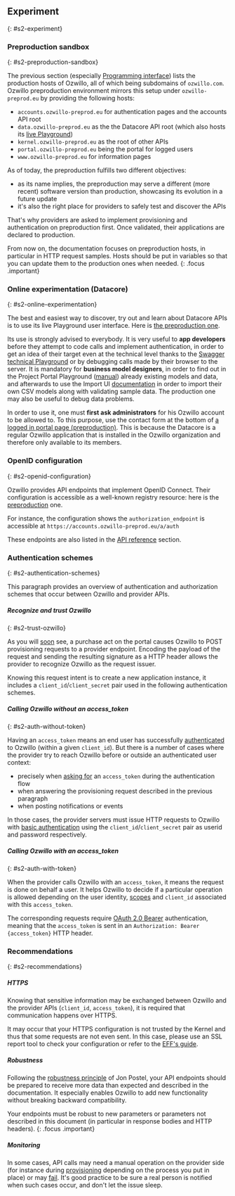 ## Experiment
{: #s2-experiment}

### Preproduction sandbox
{: #s2-preproduction-sandbox}

The previous section (especially [Programming interface](#s1-terminology)) lists the production hosts of Ozwillo, all of which being subdomains of `ozwillo.com`. Ozwillo preproduction environment mirrors this setup under `ozwillo-preprod.eu` by providing the following hosts:

- `accounts.ozwillo-preprod.eu` for authentication pages and the accounts API root
- `data.ozwillo-preprod.eu` as the the Datacore API root (which also hosts its [live Playground](https://data.ozwillo-preprod.eu))
- `kernel.ozwillo-preprod.eu` as the root of other APIs
- `portal.ozwillo-preprod.eu` being the portal for logged users
- `www.ozwillo-preprod.eu` for information pages

As of today, the preproduction fulfills two different objectives:

- as its name implies, the preproduction may serve a different (more recent) software version than production, showcasing its evolution in a future update
- it's also the right place for providers to safely test and discover the APIs

That's why providers are asked to implement provisioning and authentication on preproduction first. Once validated, their applications are declared to production.

From now on, the documentation focuses on preproduction hosts, in particular in HTTP request samples. Hosts should be put in variables so that you can update them to the production ones when needed.
{: .focus .important}

### Online experimentation (Datacore)
{: #s2-online-experimentation}

The best and easiest way to discover, try out and learn about Datacore APIs is to use its live Playground user interface. Here is [the preproduction one](https://data.ozwillo-preprod.eu).

Its use is strongly advised to everybody. It is very useful to **app developers** before they attempt to code calls and implement authentication, in order to get an idea of their target even at the technical level thanks to the [Swagger technical Playground](https://data.ozwillo-preprod.eu/dc-ui/index.html#swagger) or by debugging calls made by their browser to the server. It is mandatory for **business model designers**, in order to find out in the Project Portal Playground ([manual](https://data.ozwillo-preprod.eu/dc-ui/index.html#playgroundUserManual)) already existing models and data, and afterwards to use the Import UI [documentation](https://github.com/pole-numerique/oasis-datacore/wiki/Playground-&-Import-UI-demo-scenario---Provto-&-OpenElec) in order to import their own CSV models along with validating sample data. The production one may also be useful to debug data problems.

In order to use it, one must **first ask administrators** for his Ozwillo account to be allowed to. To this purpose, use the contact form at the bottom of [a logged in portal page (preproduction)](https://portal.ozwillo-preprod.eu/my/network). This is because the Datacore is a regular Ozwillo application that is installed in the Ozwillo organization and therefore only available to its members.

### OpenID configuration
{: #s2-openid-configuration}

Ozwillo provides API endpoints that implement OpenID Connect. Their configuration is accessible as a well-known registry resource: here is the <a href="https://accounts.ozwillo-preprod.eu/.well-known/openid-configuration" target="_blank">preproduction</a> one.

For instance, the configuration shows the `authorization_endpoint` is accessible at `https://accounts.ozwillo-preprod.eu/a/auth`

These endpoints are also listed in the [API reference](#s5-api-reference) section.

### Authentication schemes
{: #s2-authentication-schemes}

This paragraph provides an overview of authentication and authorization schemes that occur between Ozwillo and provider APIs.

##### Recognize and trust Ozwillo
{: #s2-trust-ozwillo}

As you will [soon](#s3-1-ozwillo-request) see, a purchase act on the portal causes Ozwillo to POST provisioning requests to a provider endpoint. Encoding the payload of the request and sending the resulting signature as a HTTP header allows the provider to recognize Ozwillo as the request issuer.

Knowing this request intent is to create a new application instance, it includes a `client_id`/`client_secret` pair used in the following authentication schemes.

##### Calling Ozwillo without an access_token
{: #s2-auth-without-token}

Having an `access_token` means an end user has successfully [authenticated](#s4-user-authentication) to Ozwillo (within a given `client_id`). But there is a number of cases where the provider try to reach Ozwillo before or outside an authenticated user context:

- precisely when [asking for](#s4-4-token-request) an `access_token` during the authentication flow
- when answering the provisioning request described in the previous paragraph
- when posting notifications or events

In those cases, the provider servers must issue HTTP requests to Ozwillo with [basic authentication](https://tools.ietf.org/html/rfc2617#section-2) using the `client_id`/`client_secret` pair as userid and password respectively.

##### Calling Ozwillo with an access_token
{: #s2-auth-with-token}

When the provider calls Ozwillo with an `access_token`, it means the request is done on behalf a user. It helps Ozwillo to decide if a particular operation is allowed depending on the user identity, [scopes]() and `client_id` associated with this `access_token`.

The corresponding requests require [OAuth 2.0 Bearer](https://tools.ietf.org/html/rfc6750#section-2.1) authentication, meaning that the `access_token` is sent in an `Authorization: Bearer {access_token}` HTTP header.

### Recommendations
{: #s2-recommendations}

##### HTTPS

Knowing that sensitive information may be exchanged between Ozwillo and the provider APIs (`client_id`, `access_token`), it is required that communication happens over HTTPS.

It may occur that your HTTPS configuration is not trusted by the Kernel and thus that some requests are not even sent. In this case, please use an SSL report tool to check your configuration or refer to the <a href="https://www.eff.org/https-everywhere/deploying-https" target="_blank">EFF's guide</a>.

##### Robustness

Following the <a href=" https://en.wikipedia.org/wiki/Robustness_principle" target="_blank">robustness principle</a> of Jon Postel, your API endpoints should be prepared to receive more data than expected and described in the documentation. It especially enables Ozwillo to add new functionality without breaking backward compatibility.

Your endpoints must be robust to new parameters or parameters not described in this document (in particular in response bodies and HTTP headers).
{: .focus .important}

##### Monitoring

In some cases, API calls may need a manual operation on the provider side (for instance during [provisioning](#s3-2-provider-provisioning) depending on the process you put in place) or may [fail](#ref-ack-422). It's good practice to be sure a real person is notified when such cases occur, and don't let the issue sleep.